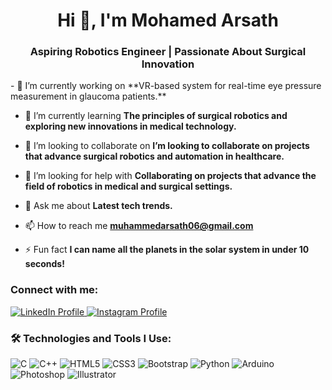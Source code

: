 <h1 align="center">Hi 👋, I'm Mohamed Arsath</h1>
<h3 align="center">Aspiring Robotics Engineer | Passionate About Surgical Innovation</h3>
- 🔭 I’m currently working on **VR-based system for real-time eye pressure measurement in glaucoma patients.**

- 🌱 I’m currently learning **The principles of surgical robotics and exploring new innovations in medical technology.**

- 👯 I’m looking to collaborate on **I’m looking to collaborate on projects that advance surgical robotics and automation in healthcare.**

- 🤝 I’m looking for help with **Collaborating on projects that advance the field of robotics in medical and surgical settings.**

- 💬 Ask me about **Latest tech trends.**

- 📫 How to reach me **muhammedarsath06@gmail.com**

- ⚡ Fun fact **I can name all the planets in the solar system in under 10 seconds!**

<h3 align="left">Connect with me:</h3>
<p align="left">
  <!-- LinkedIn -->
  <a href="https://www.linkedin.com/in/mohamed-arsath-5162a328b" target="blank">
    <img src="https://img.shields.io/badge/LinkedIn-%230077B5.svg?style=for-the-badge&logo=linkedin&logoColor=white" alt="LinkedIn Profile"/>
  </a>
  
  <!-- Instagram -->
  <a href="https://www.instagram.com/iamarsath" target="blank">
    <img src="https://img.shields.io/badge/Instagram-%23E4405F.svg?style=for-the-badge&logo=instagram&logoColor=white" alt="Instagram Profile"/>
  </a>
</p>

<h3 align="left">🛠️ Technologies and Tools I Use:</h3>

<p align="left">
  <!-- C -->
  <img src="https://img.shields.io/badge/C-%2300599C.svg?style=for-the-badge&logo=c&logoColor=white" alt="C"/>
  
  <!-- C++ -->
  <img src="https://img.shields.io/badge/C%2B%2B-%2300599C.svg?style=for-the-badge&logo=c%2B%2B&logoColor=white" alt="C++"/>

  <!-- HTML5 -->
  <img src="https://img.shields.io/badge/HTML5-%23E34F26.svg?style=for-the-badge&logo=html5&logoColor=white" alt="HTML5"/>

  <!-- CSS3 -->
  <img src="https://img.shields.io/badge/CSS3-%231572B6.svg?style=for-the-badge&logo=css3&logoColor=white" alt="CSS3"/>

  <!-- Bootstrap -->
  <img src="https://img.shields.io/badge/Bootstrap-%23563D7C.svg?style=for-the-badge&logo=bootstrap&logoColor=white" alt="Bootstrap"/>

  <!-- Python -->
  <img src="https://img.shields.io/badge/Python-%233776AB.svg?style=for-the-badge&logo=python&logoColor=white" alt="Python"/>

  <!-- Arduino -->
  <img src="https://img.shields.io/badge/Arduino-%2300979D.svg?style=for-the-badge&logo=arduino&logoColor=white" alt="Arduino"/>

  <!-- Photoshop -->
   <img src="https://img.shields.io/badge/Adobe%20Photoshop-%305CDE.svg?style=for-the-badge&logo=adobe%20photoshop&logoColor=white" alt="Photoshop"/>

  <!-- Illustrator -->
  <img src="https://img.shields.io/badge/Adobe%20Illustrator-%23FF9A00.svg?style=for-the-badge&logo=adobe%20illustrator&logoColor=white" alt="Illustrator"/>
</p>
